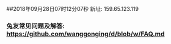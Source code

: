 ##2018年09月28日07时12分07秒 新址: 159.65.123.119
### 兔友常见问题及解答: https://github.com/wanggonging/d/blob/w/FAQ.md
